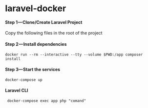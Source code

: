 # laravel-docker


#### Step 1 — Clone/Create Laravel Project

Copy the following files in the root of the project

#### Step 2 — Install dependencies

<code>docker run --rm --interactive --tty --volume $PWD:/app composer install</code>

#### Step 3— Start the services

<code>docker-compose up </code>

#### Laravel CLI 

<code> docker-compose exec app php "comand" </code>
